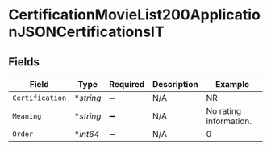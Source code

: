 # CertificationMovieList200ApplicationJSONCertificationsIT


## Fields

| Field                  | Type                   | Required               | Description            | Example                |
| ---------------------- | ---------------------- | ---------------------- | ---------------------- | ---------------------- |
| `Certification`        | **string*              | :heavy_minus_sign:     | N/A                    | NR                     |
| `Meaning`              | **string*              | :heavy_minus_sign:     | N/A                    | No rating information. |
| `Order`                | **int64*               | :heavy_minus_sign:     | N/A                    | 0                      |